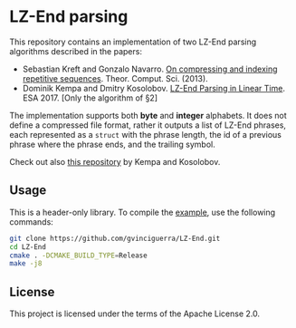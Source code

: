 # LZ-End parsing

This repository contains an implementation of two LZ-End parsing algorithms described in the papers:

- Sebastian Kreft and Gonzalo Navarro. [On compressing and indexing repetitive sequences](https://doi.org/10.1016/j.tcs.2012.02.006). Theor. Comput. Sci. (2013).
- Dominik Kempa and Dmitry Kosolobov. [LZ-End Parsing in Linear Time](https://doi.org/10.4230/LIPIcs.ESA.2017.53). ESA 2017. [Only the algorithm of §2]

The implementation supports both **byte** and **integer** alphabets.
It does not define a compressed file format, rather it outputs a list of LZ-End phrases, each represented as a `struct` with the phrase length, the id of a previous phrase where the phrase ends, and the trailing symbol.

Check out also [this repository](https://github.com/dominikkempa/lz-end-toolkit) by Kempa and Kosolobov.

## Usage

This is a header-only library. To compile the [example](example.cpp), use the following commands:

```sh
git clone https://github.com/gvinciguerra/LZ-End.git
cd LZ-End
cmake . -DCMAKE_BUILD_TYPE=Release
make -j8
```

## License

This project is licensed under the terms of the Apache License 2.0.
